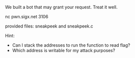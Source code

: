 We built a bot that may grant your request. Treat it well.

nc pwn.sigx.net 3106

provided files: sneakpeek and sneakpeek.c

Hint:

- Can I stack the addresses to run the function to read flag?
- Which address is writable for my attack purposes?